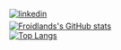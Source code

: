 <a href="https://www.linkedin.com/in/francisco-h-0590b0110/" target="_blank"><img src="https://img.shields.io/badge/linkedin-%231E77B5.svg?&style=for-the-badge&logo=linkedin&logoColor=white" alt=linkedin style="margin-bottom: 5px;" /></a><br>
[![Froidlands's GitHub stats](https://github-readme-stats.vercel.app/api?username=Froidland&count_private=true&theme=transparent)](https://github.com/anuraghazra/github-readme-stats)<br>
[![Top Langs](https://github-readme-stats.vercel.app/api/top-langs/?username=Froidland&count_private=true&size_weight=0.5&count_weight=0.5&theme=transparent&layout=compact)](https://github.com/anuraghazra/github-readme-stats)
